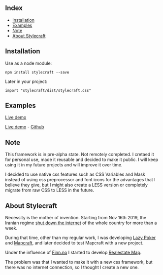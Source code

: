## Index

- [Installation](#installation)
- [Examples](#examples)
- [Note](#note)
- [About Stylecraft](#about-stylecraft)

## Installation

Use as a node module:

```
npm install stylecraft --save
```

Later in your project:

```
import "stylecraft/dist/stylecraft.css"
```

## Examples

[Live demo](http://stylecraft.iding.ir)

[Live demo](http://realestate-map.iding.ir) - [Github](https://github.com/iding-ir/realestate-map)

## Note

This framework is in pre-alpha state. Not remotely completed. I cretaed it for personal use, made it reusable and decided to make it public. I will keep using it in my future projects and will improve it over time.

I decided to use native css features such as CSS Variables and Mask instead of using css preprocessor and font icons for the advantages that I believe they give, but I might also create a LESS version or completely migrate from raw CSS to LESS in the future.

## About Stylecraft

Necessity is the mother of invention. Starting from Nov 16th 2019, the Iranian regime [shut down the internet](https://netblocks.org/reports/internet-disrupted-in-iran-amid-fuel-protests-in-multiple-cities-pA25L18b) of the whole country for more than a week.

During that time, other than my regular work, I was developing [Lazy Poker](https://github.com/iding-ir/lazy-poker) and [Mapcraft](https://github.com/iding-ir/mapcraft), and later decided to test Mapcraft with a new project.

Under the influence of [Finn.no](https://kart.finn.no/?tab=iad&ztr=1&searchKey=search_id_realestate_lettings&PROPERTY_TYPE=6&keyword=bergen) I started to develop [Realestate Map](https://github.com/iding-ir/realestate-map).

The problem was that I wanted to make it with a new css framework, but there was no internet connection, so I thought I create a new one.

